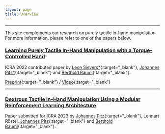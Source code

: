 ```yaml
---
layout: page
title: Overview
---
```


---
This site complements our research on purely tactile in-hand manipulation. 
For more information, please refer to one of the papers below.


### [Learning Purely Tactile In-Hand Manipulation with a Torque-Controlled Hand](_pages/icra22.md)
ICRA 2022 contributed paper by
[Leon Sievers\*](https://www.linkedin.com/in/leon-sievers/){:target="_blank"}, [Johannes Pitz\*](https://www.linkedin.com/in/johannes-pitz/){:target="_blank"} and [Berthold Bäuml](https://scholar.google.com/citations?hl=en&user=fjvpDsEAAAAJ){:target="_blank"}.

[Preprint](https://arxiv.org/abs/2204.03698){:target="_blank"} / [Video](https://www.youtube.com/embed/ilDlO94lm1g){:target="_blank"}

---
### [Dextrous Tactile In-Hand Manipulation Using a Modular Reinforcement Learning Architecture](_pages/icra23.md)
Paper submitted for ICRA 2023 by
[Johannes Pitz](https://www.linkedin.com/in/leon-sievers/){:target="_blank"}, Lennart Röstel, [Johannes Pitz](https://www.linkedin.com/in/johannes-pitz/){:target="_blank"} and [Berthold Bäuml](https://scholar.google.com/citations?hl=en&user=fjvpDsEAAAAJ){:target="_blank"}.